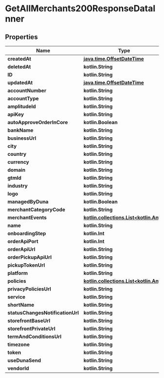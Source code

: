
# GetAllMerchants200ResponseDataInner

## Properties
Name | Type | Description | Notes
------------ | ------------- | ------------- | -------------
**createdAt** | [**java.time.OffsetDateTime**](java.time.OffsetDateTime.md) |  |  [optional]
**deletedAt** | **kotlin.String** |  |  [optional]
**ID** | **kotlin.String** |  |  [optional]
**updatedAt** | [**java.time.OffsetDateTime**](java.time.OffsetDateTime.md) |  |  [optional]
**accountNumber** | **kotlin.String** |  |  [optional]
**accountType** | **kotlin.String** |  |  [optional]
**amplitudeId** | **kotlin.String** |  |  [optional]
**apiKey** | **kotlin.String** |  |  [optional]
**autoApproveOrderInCore** | **kotlin.Boolean** |  |  [optional]
**bankName** | **kotlin.String** |  |  [optional]
**businessUrl** | **kotlin.String** |  |  [optional]
**city** | **kotlin.String** |  |  [optional]
**country** | **kotlin.String** |  |  [optional]
**currency** | **kotlin.String** |  |  [optional]
**domain** | **kotlin.String** |  |  [optional]
**gtmId** | **kotlin.String** |  |  [optional]
**industry** | **kotlin.String** |  |  [optional]
**logo** | **kotlin.String** |  |  [optional]
**managedByDuna** | **kotlin.Boolean** |  |  [optional]
**merchantCategoryCode** | **kotlin.String** |  |  [optional]
**merchantEvents** | [**kotlin.collections.List&lt;kotlin.Any&gt;**](kotlin.Any.md) |  |  [optional]
**name** | **kotlin.String** |  |  [optional]
**onboardingStep** | **kotlin.Int** |  |  [optional]
**orderApiPort** | **kotlin.Int** |  |  [optional]
**orderApiUrl** | **kotlin.String** |  |  [optional]
**orderPickupApiUrl** | **kotlin.String** |  |  [optional]
**pickupTokenUrl** | **kotlin.String** |  |  [optional]
**platform** | **kotlin.String** |  |  [optional]
**policies** | [**kotlin.collections.List&lt;kotlin.Any&gt;**](kotlin.Any.md) |  |  [optional]
**privacyPoliciesUrl** | **kotlin.String** |  |  [optional]
**service** | **kotlin.String** |  |  [optional]
**shortName** | **kotlin.String** |  |  [optional]
**statusChangesNotificationUrl** | **kotlin.String** |  |  [optional]
**storefrontBaseUrl** | **kotlin.String** |  |  [optional]
**storefrontPrivateUrl** | **kotlin.String** |  |  [optional]
**termAndConditionsUrl** | **kotlin.String** |  |  [optional]
**timezone** | **kotlin.String** |  |  [optional]
**token** | **kotlin.String** |  |  [optional]
**useDunaSend** | **kotlin.String** |  |  [optional]
**vendorId** | **kotlin.String** |  |  [optional]



